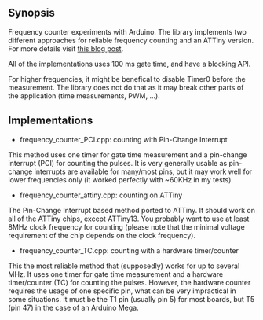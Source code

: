 ## Synopsis

Frequency counter experiments with Arduino. The library implements two different approaches for reliable frequency counting
and an ATTiny version. For more details visit [this blog post](http://dlacko.org/blog/2017/01/04/arduino-frequency-counter-experiments/).

All of the implementations uses 100 ms gate time, and have a blocking API. 

For higher frequencies, it might be benefical to disable Timer0 before the measurement. The library does not do that as
it may break other parts of the application (time measurements, PWM, ...).

## Implementations

* frequency_counter_PCI.cpp: counting with Pin-Change Interrupt

This method uses one timer for gate time measurement and a pin-change interrupt (PCI) for counting the pulses. 
It is very generally usable as pin-change interrupts are available for many/most pins, but it may work well for lower frequencies only (it worked perfectly with ~60KHz in my tests).

* frequency_counter_attiny.cpp: counting on ATTiny

The Pin-Change Interrupt based method ported to ATTiny. It should work on all of the ATTiny chips, except ATTiny13.
You probably want to use at least 8MHz clock frequency for counting (please note that the minimal voltage requirement of the chip depends on the clock frequency).

* frequency_counter_TC.cpp: counting with a hardware timer/counter

This the most reliable method that (supposedly) works for up to several MHz. It uses one timer for gate time measurement and a hardware timer/counter (TC) for counting the pulses. 
However, the hardware counter requires the usage of one specific pin, what can be very impractical in some situations. It must be the T1 pin (usually pin 5) for most boards, 
but T5 (pin 47) in the case of an Arduino Mega.
